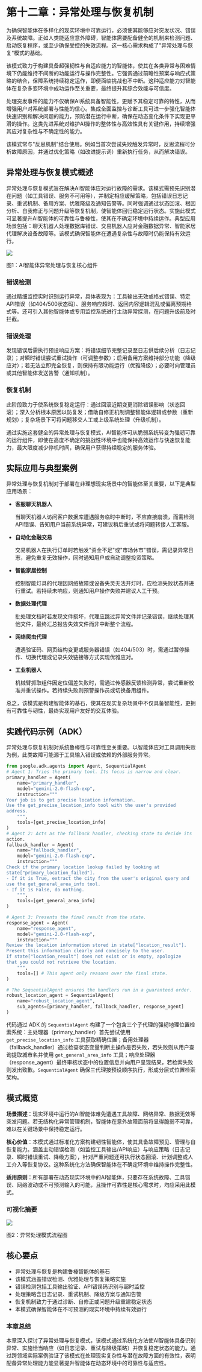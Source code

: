 # 第十二章：异常处理与恢复机制

为确保智能体在多样化的现实环境中可靠运行，必须使其能够应对突发状况、错误及系统故障。正如人类能适应意外障碍，智能体需要配备健全的机制来检测问题、启动恢复程序，或至少确保受控的失效流程。这一核心需求构成了"异常处理与恢复"模式的基础。

该模式致力于构建具备超强韧性与自适应能力的智能体，使其在各类异常与困难情境下仍能维持不间断的功能运行与操作完整性。它强调通过前瞻性预案与响应式策略的结合，保障系统持续稳定运作，即便面临挑战也不中断。这种适应能力对智能体在复杂多变环境中成功运作至关重要，最终提升其综合效能与可信度。

处理突发事件的能力不仅确保AI系统具备智能性，更赋予其稳定可靠的特性，从而增强用户对系统部署与性能的信心。集成全面监控与诊断工具可进一步强化智能体快速识别和解决问题的能力，预防潜在运行中断，确保在动态变化条件下实现更平滑的操作。这类先进系统对维护AI操作的整体性与高效性具有关键作用，持续增强其应对复杂性与不确定性的能力。

该模式常与"反思机制"结合使用。例如当首次尝试失败触发异常时，反思流程可分析故障原因，并通过优化策略（如改进提示词）重新执行任务，从而解决错误。

## 异常处理与恢复模式概述

异常处理与恢复模式旨在解决AI智能体应对运行故障的需求。该模式需预先识别潜在问题（如工具错误、服务不可用等），并制定相应缓解策略，包括错误日志记录、重试机制、备用方案、优雅降级及通知告警等。同时强调通过状态回滚、根因分析、自我修正与问题升级等恢复机制，使智能体回归稳定运行状态。实施此模式可显著提升AI智能体的可靠性与鲁棒性，使其在不确定环境中持续运作。典型应用场景包括：聊天机器人处理数据库错误、交易机器人应对金融数据异常、智能家居代理解决设备故障等。该模式确保智能体在遭遇复杂性与故障时仍能保持有效运行。

![](asserts/12-01.png)

图1：AI智能体异常处理与恢复核心组件

### 错误检测

通过精细监控实时识别运行异常，具体表现为：工具输出无效或格式错误、特定API错误（如404/500状态码）、服务响应超时、返回内容逻辑混乱或偏离预期格式等。还可引入其他智能体或专用监控系统进行主动异常探测，在问题升级前及时拦截。

### 错误处理

发现错误后需执行预设响应方案：将错误细节完整记录至日志供后续分析（日志记录）；对瞬时错误尝试重试操作（可调整参数）；启用备用方案维持部分功能（降级应对）；若无法立即完全恢复，则保持有限功能运行（优雅降级）；必要时向管理员或其他智能体发送告警（通知机制）。

### 恢复机制

此阶段致力于使系统恢复稳定运行：通过回滚近期变更消除错误影响（状态回滚）；深入分析根本原因以防复发；借助自修正机制调整智能体逻辑或参数（重新规划）；复杂场景下可将问题移交人工或上级系统处理（升级机制）。

通过实施这套健全的异常处理与恢复模式，AI智能体可从脆弱系统转变为强韧可靠的运行组件，即使在高度不确定的挑战性环境中也能保持高效运作与快速恢复能力，最大限度减少停机时间，确保用户获得持续稳定的服务体验。

## 实际应用与典型案例

异常处理与恢复机制对于部署在非理想现实场景中的智能体至关重要，以下是典型应用场景：

- **客服聊天机器人**

  当聊天机器人访问客户数据库遭遇服务临时中断时，不应直接崩溃，而需检测API错误、告知用户当前系统异常，可建议稍后重试或将问题转接人工客服。

- **自动化金融交易**

  交易机器人在执行订单时若触发"资金不足"或"市场休市"错误，需记录异常日志，避免重复无效操作，同时通知用户或自动调整投资策略。

- **智能家居控制**

  控制智能灯具的代理因网络故障或设备失灵无法开灯时，应检测失败状态并进行重试。若持续未响应，则通知用户操作失败并建议人工干预。

- **数据处理代理**

  批处理文档时若发现文件损坏，代理应跳过异常文件并记录错误，继续处理其他文件，最终汇总报告失效文件而非中断整个流程。

- **网络爬虫代理**

  遭遇验证码、网页结构变更或服务器错误（如404/503）时，需通过暂停操作、切换代理或记录失效链接等方式实现优雅应对。

- **工业机器人**

  机械臂抓取组件因定位偏差失败时，需通过传感器反馈检测异常，尝试重新校准并重试操作。若持续失败则预警操作员或切换备用组件。

总之，该模式是构建智能体的基石，使其在现实复杂场景中不仅具备智能性，更拥有可靠性与韧性，最终实现用户友好的交互体验。

## 实践代码示例（ADK）

异常处理与恢复机制对系统鲁棒性与可靠性至关重要。以智能体应对工具调用失败为例，此类故障可能源于工具输入错误或依赖的外部服务异常。

```python
from google.adk.agents import Agent, SequentialAgent
# Agent 1: Tries the primary tool. Its focus is narrow and clear.
primary_handler = Agent(
    name="primary_handler",
    model="gemini-2.0-flash-exp",
    instruction="""
Your job is to get precise location information.
Use the get_precise_location_info tool with the user's provided
address.
    """,
    tools=[get_precise_location_info]
)
# Agent 2: Acts as the fallback handler, checking state to decide its
action.
fallback_handler = Agent(
    name="fallback_handler",
    model="gemini-2.0-flash-exp",
    instruction="""
Check if the primary location lookup failed by looking at
state["primary_location_failed"].
- If it is True, extract the city from the user's original query and
use the get_general_area_info tool.
- If it is False, do nothing.
	""",
	tools=[get_general_area_info]
)

# Agent 3: Presents the final result from the state.
response_agent = Agent(
    name="response_agent",
    model="gemini-2.0-flash-exp",
    instruction="""
Review the location information stored in state["location_result"].
Present this information clearly and concisely to the user.
If state["location_result"] does not exist or is empty, apologize
that you could not retrieve the location.
    """,
    tools=[] # This agent only reasons over the final state.
)

# The SequentialAgent ensures the handlers run in a guaranteed order.
robust_location_agent = SequentialAgent(
    name="robust_location_agent",
    sub_agents=[primary_handler, fallback_handler, response_agent]
)
```

代码通过 ADK 的 `SequentialAgent` 构建了一个包含三个子代理的强韧地理位置检索系统：主处理器（primary_handler）首先尝试使用 `get_precise_location_info` 工具获取精确位置；备用处理器（fallback_handler）通过检查状态变量判断主操作是否失败，若失败则从用户查询提取城市名并使用 `get_general_area_info` 工具；响应处理器（response_agent）最终审核状态中的位置信息并向用户呈现结果，若检索失败则发出致歉。`SequentialAgent` 确保三代理按预设顺序执行，形成分层式位置检索架构。

## 模式概览

**场景描述**：现实环境中运行的AI智能体难免遭遇工具故障、网络异常、数据无效等突发问题。若无结构化异常管理机制，智能体在意外故障面前将显得脆弱不可靠，难以在关键场景中保持稳定运行。

**核心价值**：本模式通过标准化方案构建韧性智能体，使其具备故障预见、管理与自恢复能力。涵盖主动错误检测（如监控工具输出/API响应）与响应策略（日志记录、瞬时错误重试、降级方案），针对严重问题还可执行状态回滚、计划调整或人工介入等恢复协议。这种系统化方法确保智能体在不确定环境中维持操作完整性。

**适用原则**：所有部署在动态现实环境中的AI智能体，只要存在系统故障、工具错误、网络波动或不可预测输入的可能，且操作可靠性是核心需求时，均应采用此模式。

### 可视化摘要

![](asserts/12-02.png)

图2：异常处理模式流程图

## 核心要点

- 异常处理与恢复是构建鲁棒智能体的基石
- 该模式涵盖错误检测、优雅处理与恢复策略实施
- 错误检测包括工具输出验证、API错误码识别与超时监控
- 处理策略含日志记录、重试机制、降级方案与通知告警
- 恢复机制致力于通过诊断、自修正或问题升级重建稳定状态
- 本模式确保智能体在不可预测的现实环境中持续有效运行

### 本章总结

本章深入探讨了异常处理与恢复模式，该模式通过系统化方法使AI智能体具备识别异常、实施恰当响应（如日志记录、重试与降级策略）并恢复稳定状态的能力。通过跨领域实际案例验证了该模式在处理现实复杂性与潜在故障方面的有效性，表明配备异常处理能力能显著提升智能体在动态环境中的可靠性与适应性。